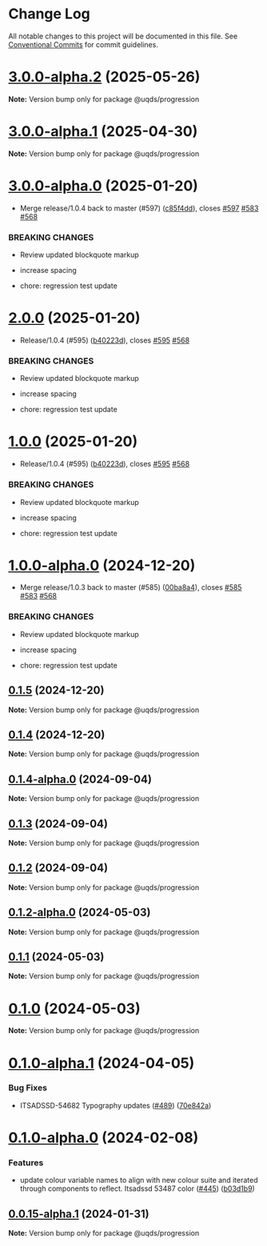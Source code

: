 # Change Log

All notable changes to this project will be documented in this file.
See [Conventional Commits](https://conventionalcommits.org) for commit guidelines.

# [3.0.0-alpha.2](https://github.com/uq-its-ss/design-system/compare/@uqds/progression@3.0.0-alpha.1...@uqds/progression@3.0.0-alpha.2) (2025-05-26)

**Note:** Version bump only for package @uqds/progression

# [3.0.0-alpha.1](https://github.com/uq-its-ss/design-system/compare/@uqds/progression@3.0.0-alpha.0...@uqds/progression@3.0.0-alpha.1) (2025-04-30)

**Note:** Version bump only for package @uqds/progression

# [3.0.0-alpha.0](https://github.com/uq-its-ss/design-system/compare/@uqds/progression@1.0.0-alpha.0...@uqds/progression@3.0.0-alpha.0) (2025-01-20)

- Merge release/1.0.4 back to master (#597) ([c85f4dd](https://github.com/uq-its-ss/design-system/commit/c85f4dd04601bad019d83edeb680dd919fd1aebb)), closes [#597](https://github.com/uq-its-ss/design-system/issues/597) [#583](https://github.com/uq-its-ss/design-system/issues/583) [#568](https://github.com/uq-its-ss/design-system/issues/568)

### BREAKING CHANGES

- Review updated blockquote markup

- increase spacing

- chore: regression test update

# [2.0.0](https://github.com/uq-its-ss/design-system/compare/@uqds/progression@0.1.5...@uqds/progression@2.0.0) (2025-01-20)

- Release/1.0.4 (#595) ([b40223d](https://github.com/uq-its-ss/design-system/commit/b40223d819d456f67620dfd880380b85214c4103)), closes [#595](https://github.com/uq-its-ss/design-system/issues/595) [#568](https://github.com/uq-its-ss/design-system/issues/568)

### BREAKING CHANGES

- Review updated blockquote markup

- increase spacing

- chore: regression test update

# [1.0.0](https://github.com/uq-its-ss/design-system/compare/@uqds/progression@0.1.5...@uqds/progression@1.0.0) (2025-01-20)

- Release/1.0.4 (#595) ([b40223d](https://github.com/uq-its-ss/design-system/commit/b40223d819d456f67620dfd880380b85214c4103)), closes [#595](https://github.com/uq-its-ss/design-system/issues/595) [#568](https://github.com/uq-its-ss/design-system/issues/568)

### BREAKING CHANGES

- Review updated blockquote markup

- increase spacing

- chore: regression test update

# [1.0.0-alpha.0](https://github.com/uq-its-ss/design-system/compare/@uqds/progression@0.1.4-alpha.0...@uqds/progression@1.0.0-alpha.0) (2024-12-20)

- Merge release/1.0.3 back to master (#585) ([00ba8a4](https://github.com/uq-its-ss/design-system/commit/00ba8a439019ed08ab357499c758be419f50f150)), closes [#585](https://github.com/uq-its-ss/design-system/issues/585) [#583](https://github.com/uq-its-ss/design-system/issues/583) [#568](https://github.com/uq-its-ss/design-system/issues/568)

### BREAKING CHANGES

- Review updated blockquote markup

- increase spacing

- chore: regression test update

## [0.1.5](https://github.com/uq-its-ss/design-system/compare/@uqds/progression@0.1.4-alpha.0...@uqds/progression@0.1.5) (2024-12-20)

**Note:** Version bump only for package @uqds/progression

## [0.1.4](https://github.com/uq-its-ss/design-system/compare/@uqds/progression@0.1.4-alpha.0...@uqds/progression@0.1.4) (2024-12-20)

**Note:** Version bump only for package @uqds/progression

## [0.1.4-alpha.0](https://github.com/uq-its-ss/design-system/compare/@uqds/progression@0.1.3...@uqds/progression@0.1.4-alpha.0) (2024-09-04)

**Note:** Version bump only for package @uqds/progression

## [0.1.3](https://github.com/uq-its-ss/design-system/compare/@uqds/progression@0.1.2-alpha.0...@uqds/progression@0.1.3) (2024-09-04)

**Note:** Version bump only for package @uqds/progression

## [0.1.2](https://github.com/uq-its-ss/design-system/compare/@uqds/progression@0.1.2-alpha.0...@uqds/progression@0.1.2) (2024-09-04)

**Note:** Version bump only for package @uqds/progression

## [0.1.2-alpha.0](https://github.com/uq-its-ss/design-system/compare/@uqds/progression@0.1.0-alpha.1...@uqds/progression@0.1.2-alpha.0) (2024-05-03)

**Note:** Version bump only for package @uqds/progression

## [0.1.1](https://github.com/uq-its-ss/design-system/compare/@uqds/progression@0.1.0-alpha.1...@uqds/progression@0.1.1) (2024-05-03)

**Note:** Version bump only for package @uqds/progression

# [0.1.0](https://github.com/uq-its-ss/design-system/compare/@uqds/progression@0.1.0-alpha.1...@uqds/progression@0.1.0) (2024-05-03)

**Note:** Version bump only for package @uqds/progression

# [0.1.0-alpha.1](https://github.com/uq-its-ss/design-system/compare/@uqds/progression@0.1.0-alpha.0...@uqds/progression@0.1.0-alpha.1) (2024-04-05)

### Bug Fixes

- ITSADSSD-54682 Typography updates ([#489](https://github.com/uq-its-ss/design-system/issues/489)) ([70e842a](https://github.com/uq-its-ss/design-system/commit/70e842a1552cddc9c63452ae63bae91b380f420b))

# [0.1.0-alpha.0](https://github.com/uq-its-ss/design-system/compare/@uqds/progression@0.0.15-alpha.1...@uqds/progression@0.1.0-alpha.0) (2024-02-08)

### Features

- update colour variable names to align with new colour suite and iterated through components to reflect. Itsadssd 53487 color ([#445](https://github.com/uq-its-ss/design-system/issues/445)) ([b03d1b9](https://github.com/uq-its-ss/design-system/commit/b03d1b9a7944f4552750706b276405b0988abf90))

## [0.0.15-alpha.1](https://github.com/uq-its-ss/design-system/compare/@uqds/progression@0.0.15-alpha.0...@uqds/progression@0.0.15-alpha.1) (2024-01-31)

**Note:** Version bump only for package @uqds/progression
